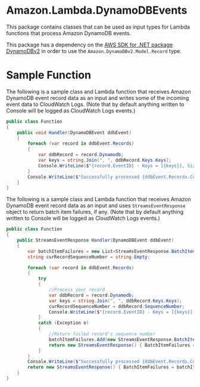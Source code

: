 # Amazon.Lambda.DynamoDBEvents

This package contains classes that can be used as input types for Lambda functions that process Amazon DynamoDB events.

This package has a dependency on the [AWS SDK for .NET package DynamoDBv2](https://www.nuget.org/packages/AWSSDK.DynamoDBv2/) in order to use the `Amazon.DynamoDBv2.Model.Record` type. 

# Sample Function

The following is a sample class and Lambda function that receives Amazon DynamoDB event record data as an input and writes some of the incoming event data to CloudWatch Logs. (Note that by default anything written to Console will be logged as CloudWatch Logs events.)

```csharp
public class Function
{
    public void Handler(DynamoDBEvent ddbEvent)
    {
        foreach (var record in ddbEvent.Records)
        {
            var ddbRecord = record.Dynamodb;
            var keys = string.Join(", ", ddbRecord.Keys.Keys);
            Console.WriteLine($"{record.EventID} - Keys = [{keys}], Size = {ddbRecord.SizeBytes} bytes");
        }
        Console.WriteLine($"Successfully processed {ddbEvent.Records.Count} records.");
    }
}
```

The following is a sample class and Lambda function that receives Amazon DynamoDB event record data as an input and uses `StreamsEventResponse` object to return batch item failures, if any. (Note that by default anything written to Console will be logged as CloudWatch Logs events.)

```csharp
public class Function
{
    public StreamsEventResponse Handler(DynamoDBEvent ddbEvent)
    {
        var batchItemFailures = new List<StreamsEventResponse.BatchItemFailure>();
        string curRecordSequenceNumber = string.Empty;

        foreach (var record in ddbEvent.Records)
        {
            try
            {
                //Process your record
                var ddbRecord = record.Dynamodb;
                var keys = string.Join(", ", ddbRecord.Keys.Keys);
                curRecordSequenceNumber = ddbRecord.SequenceNumber;
                Console.WriteLine($"{record.EventID} - Keys = [{keys}], Size = {ddbRecord.SizeBytes} bytes");
            }
            catch (Exception e)
            {
                //Return failed record's sequence number
                batchItemFailures.Add(new StreamsEventResponse.BatchItemFailure() { ItemIdentifier = curRecordSequenceNumber });
                return new StreamsEventResponse() { BatchItemFailures = batchItemFailures };
            }
        }
        Console.WriteLine($"Successfully processed {ddbEvent.Records.Count} records.");
        return new StreamsEventResponse() { BatchItemFailures = batchItemFailures };
    }
}
```
